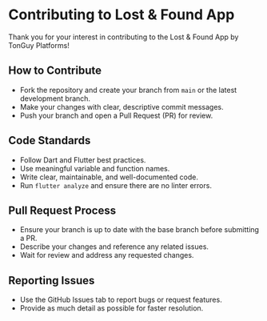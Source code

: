 # Contributing to Lost & Found App

Thank you for your interest in contributing to the Lost & Found App by TonGuy Platforms!

## How to Contribute
- Fork the repository and create your branch from `main` or the latest development branch.
- Make your changes with clear, descriptive commit messages.
- Push your branch and open a Pull Request (PR) for review.

## Code Standards
- Follow Dart and Flutter best practices.
- Use meaningful variable and function names.
- Write clear, maintainable, and well-documented code.
- Run `flutter analyze` and ensure there are no linter errors.

## Pull Request Process
- Ensure your branch is up to date with the base branch before submitting a PR.
- Describe your changes and reference any related issues.
- Wait for review and address any requested changes.

## Reporting Issues
- Use the GitHub Issues tab to report bugs or request features.
- Provide as much detail as possible for faster resolution. 